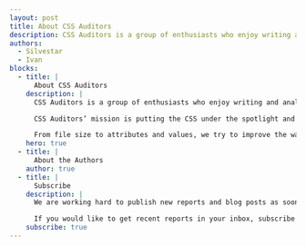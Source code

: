 ```yaml
---
layout: post
title: About CSS Auditors
description: CSS Auditors is a group of enthusiasts who enjoy writing and analyzing CSS code and sharing CSS code findings.
authors:
  - Silvestar
  - Ivan
blocks:
  - title: |
      About CSS Auditors
    description: |
      CSS Auditors is a group of enthusiasts who enjoy writing and analyzing CSS code and sharing CSS code findings.

      CSS Auditors’ mission is putting the CSS under the spotlight and educating developers about its importance.

      From file size to attributes and values, we try to improve the way CSS could and should be written.
    hero: true
  - title: |
      About the Authors
    author: true
  - title: |
      Subscribe
    description: |
      We are working hard to publish new reports and blog posts as soon as possible.

      If you would like to get recent reports in your inbox, subscribe here!
    subscribe: true
---
```



